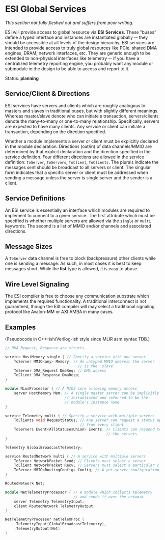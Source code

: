 # ESI Global Services

*This section not fully fleshed out and suffers from poor writing.*

ESI will provide access to global resource via **ESI Services**. These
"buses" define a typed interface and instances are instantiated globally
-- they should be accessible at all levels of the design hierarchy. ESI
services are intended to provide access to truly global resources like
PCIe, shared DMA engines, DRAM, network interfaces, etc. They are
generic enough to be extended to non-physical interfaces like telemetry
-- if you have a centralized telemetry reporting engine, you probably
want any module or submodule in the design to be able to access and
report to it.

Status: **planning**

## Service/Client & Directions

ESI services have servers and clients which are roughly analogous to
masters and slaves in traditional buses, but with slightly different
meanings. Whereas master/slave denote who can initiate a transaction,
servers/clients denote the many-to-many or one-to-many relationship.
Specifically, servers are expected to have many clients. Any service or
client can initiate a transaction, depending on the direction specified.

Whether a module implements a server or client must be explicitly declared in
the module declaration. Directions (out/in) of data channels/MMIO are
determined by that explicit declaration and the direction specified in the
service definition. Four different directions are allowed in the service
definition: `ToServer`, `ToServers`, `ToClient`, `ToClients`. The plurals
indicate the messages sent should be broadcast to all servers or client. The
singular form indicates that a specific server or client must be addressed
when sending a message unless the server is single server and the sender is a
client.

## Service Definitions

An ESI service is essentially an interface which modules are required to
implement to connect to a given service. The first attribute which must be
specified is whether multiple servers are allowed via the `single` or
`multi` keywords. The second is a list of MMIO and/or channels and
associated directions.

## Message Sizes

A `ToServer` data channel is free to block (backpressure) other clients
while one is sending a message. As such, in most cases it is best to
keep messages short. While the **list** type is allowed, it is easy to
abuse.

## Wire Level Signaling

The ESI compiler is free to choose any communication substrate which implements
the required functionality. A traditional interconnect is not guaranteed, though
the ESI compiler will may select a traditional signaling protocol like Avalon-MM
or AXI AMBA in many cases.

## Examples

(Pseudocode in C++-ish/Verilog-ish style since MLIR asm syntax TDB.)

```c++
// DMA_Request, Response are structs.

service HostMemory single { // Specify a service with one server
    ToServer MMIO<any> Memory; // An untyped MMIO wherein the server
                                 // is the 'slave'
    ToServer DMA_Request DmaReq; // DMA access
    ToClient DMA_Response DmaResp;
}

module NiosProcessor { // A NIOS core allowing memory access
    server HostMemory Mem; // A single master server can be implicitly
                           // instantiated and referred to be the
                           // module's instance name
}
```

```c++
service Telemetry multi { // Specify a service with multiple servers
    ToClients void RequestStatus; // Any server can request a status update
                                  // from every client
    ToServers Event<AllStatusesUnion> Events; // Clients can respond to all
                                              // the servers
}

Telemetry GlobalBroadcastTelemetry;
```

```c++
service RoutedNetwork multi { // A service with multiple servers
    ToServer NetworkPacket Send; // Clients must select a server
    ToClient NetworkPacket Recv; // Servers must select a particular client
    ToServer MMIO<RoutingConfig> Config; // A per-server configuration interface
}

RoutedNetwork Net;

module NetTelemetryProcessor { // A module which collects telemetry
                               // and sends it over the network
    server Telemetry TelemetryInput;
    client RoutedNetwork TelemetryOutput;
}

NetTelemetryProcessor netTelemProc (
    .TelemetryInput(GlobalBroadcastTelemetry),
    .TelemetryOutput(Net)
)
```
